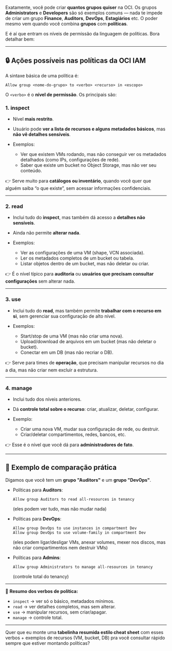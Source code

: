 Exatamente, você pode criar **quantos grupos quiser** na OCI. Os grupos **Administrators** e **Developers** são só exemplos comuns — nada te impede de criar um grupo **Finance**, **Auditors**, **DevOps**, **Estagiários** etc. O poder mesmo vem quando você combina **grupos** com **políticas**.

E é aí que entram os níveis de permissão da linguagem de políticas. Bora detalhar bem:

---

## 🔒 Ações possíveis nas políticas da OCI IAM

A sintaxe básica de uma política é:

```
Allow group <nome-do-grupo> to <verbo> <recurso> in <escopo>
```

O `<verbo>` é o **nível de permissão**. Os principais são:

### 1. **inspect**

* Nível **mais restrito**.
* Usuário pode **ver a lista de recursos e alguns metadados básicos**, mas **não vê detalhes sensíveis**.
* Exemplos:

  * Ver que existem VMs rodando, mas não conseguir ver os metadados detalhados (como IPs, configurações de rede).
  * Saber que existe um bucket no Object Storage, mas não ver seu conteúdo.

👉 Serve muito para **catálogos ou inventário**, quando você quer que alguém saiba “o que existe”, sem acessar informações confidenciais.

---

### 2. **read**

* Inclui tudo do **inspect**, mas também dá acesso a **detalhes não sensíveis**.
* Ainda não permite **alterar nada**.
* Exemplos:

  * Ver as configurações de uma VM (shape, VCN associada).
  * Ler os metadados completos de um bucket ou tabela.
  * Listar objetos dentro de um bucket, mas não deletar ou criar.

👉 É o nível típico para **auditoria** ou **usuários que precisam consultar configurações** sem alterar nada.

---

### 3. **use**

* Inclui tudo do **read**, mas também permite **trabalhar com o recurso em si**, sem gerenciar sua configuração de alto nível.
* Exemplos:

  * Start/stop de uma VM (mas não criar uma nova).
  * Upload/download de arquivos em um bucket (mas não deletar o bucket).
  * Conectar em um DB (mas não recriar o DB).

👉 Serve para times de **operação**, que precisam manipular recursos no dia a dia, mas não criar nem excluir a estrutura.

---

### 4. **manage**

* Inclui tudo dos níveis anteriores.
* Dá **controle total sobre o recurso**: criar, atualizar, deletar, configurar.
* Exemplo:

  * Criar uma nova VM, mudar sua configuração de rede, ou destruir.
  * Criar/deletar compartimentos, redes, bancos, etc.

👉 Esse é o nível que você dá para **administradores de fato**.

---

## 📝 Exemplo de comparação prática

Digamos que você tem um **grupo "Auditors"** e um **grupo "DevOps"**.

* Políticas para **Auditors**:

  ```
  Allow group Auditors to read all-resources in tenancy
  ```

  (eles podem ver tudo, mas não mudar nada)

* Políticas para **DevOps**:

  ```
  Allow group DevOps to use instances in compartment Dev
  Allow group DevOps to use volume-family in compartment Dev
  ```

  (eles podem ligar/desligar VMs, anexar volumes, mexer nos discos, mas não criar compartimentos nem destruir VMs)

* Políticas para **Admins**:

  ```
  Allow group Administrators to manage all-resources in tenancy
  ```

  (controle total do tenancy)

---

📌 **Resumo dos verbos de política:**

* `inspect` → ver só o básico, metadados mínimos.
* `read` → ver detalhes completos, mas sem alterar.
* `use` → manipular recursos, sem criar/apagar.
* `manage` → controle total.

---

Quer que eu monte uma **tabelinha resumida estilo cheat sheet** com esses verbos + exemplos de recursos (VM, bucket, DB) pra você consultar rápido sempre que estiver montando políticas?
